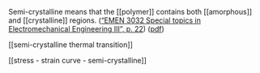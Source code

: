Semi-crystalline means that the [[polymer]] contains both [[amorphous]] and [[crystalline]] regions.  ([“EMEN 3032 Special topics in Electromechanical Engineering III”, p. 22](zotero://select/library/items/3UBF9LWL)) ([pdf](zotero://open-pdf/library/items/IJLPFJ7H?page=22&annotation=AAY9I46W))

[[semi-crystalline thermal transition]]

[[stress - strain curve - semi-crystalline]]
